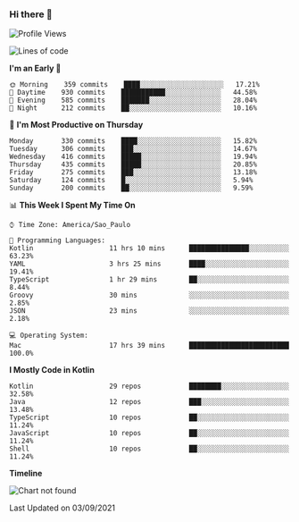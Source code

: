 ### Hi there 👋

<!--
**fernandonogueira/fernandonogueira** is a ✨ _special_ ✨ repository because its `README.md` (this file) appears on your GitHub profile.

Here are some ideas to get you started:

- 🔭 I’m currently working on ...
- 🌱 I’m currently learning ...
- 👯 I’m looking to collaborate on ...
- 🤔 I’m looking for help with ...
- 💬 Ask me about ...
- 📫 How to reach me: ...
- 😄 Pronouns: ...
- ⚡ Fun fact: ...
-->

<!--START_SECTION:waka-->
![Profile Views](http://img.shields.io/badge/Profile%20Views-1-blue)

![Lines of code](https://img.shields.io/badge/From%20Hello%20World%20I%27ve%20Written-462383%20lines%20of%20code-blue)

**I'm an Early 🐤** 

```text
🌞 Morning    359 commits    ████░░░░░░░░░░░░░░░░░░░░░   17.21% 
🌆 Daytime    930 commits    ███████████░░░░░░░░░░░░░░   44.58% 
🌃 Evening    585 commits    ███████░░░░░░░░░░░░░░░░░░   28.04% 
🌙 Night      212 commits    ██░░░░░░░░░░░░░░░░░░░░░░░   10.16%

```
📅 **I'm Most Productive on Thursday** 

```text
Monday       330 commits    ████░░░░░░░░░░░░░░░░░░░░░   15.82% 
Tuesday      306 commits    ███░░░░░░░░░░░░░░░░░░░░░░   14.67% 
Wednesday    416 commits    █████░░░░░░░░░░░░░░░░░░░░   19.94% 
Thursday     435 commits    █████░░░░░░░░░░░░░░░░░░░░   20.85% 
Friday       275 commits    ███░░░░░░░░░░░░░░░░░░░░░░   13.18% 
Saturday     124 commits    █░░░░░░░░░░░░░░░░░░░░░░░░   5.94% 
Sunday       200 commits    ██░░░░░░░░░░░░░░░░░░░░░░░   9.59%

```


📊 **This Week I Spent My Time On** 

```text
⌚︎ Time Zone: America/Sao_Paulo

💬 Programming Languages: 
Kotlin                   11 hrs 10 mins      ███████████████░░░░░░░░░░   63.23% 
YAML                     3 hrs 25 mins       ████░░░░░░░░░░░░░░░░░░░░░   19.41% 
TypeScript               1 hr 29 mins        ██░░░░░░░░░░░░░░░░░░░░░░░   8.44% 
Groovy                   30 mins             ░░░░░░░░░░░░░░░░░░░░░░░░░   2.85% 
JSON                     23 mins             ░░░░░░░░░░░░░░░░░░░░░░░░░   2.18%

💻 Operating System: 
Mac                      17 hrs 39 mins      █████████████████████████   100.0%

```

**I Mostly Code in Kotlin** 

```text
Kotlin                   29 repos            ████████░░░░░░░░░░░░░░░░░   32.58% 
Java                     12 repos            ███░░░░░░░░░░░░░░░░░░░░░░   13.48% 
TypeScript               10 repos            ██░░░░░░░░░░░░░░░░░░░░░░░   11.24% 
JavaScript               10 repos            ██░░░░░░░░░░░░░░░░░░░░░░░   11.24% 
Shell                    10 repos            ██░░░░░░░░░░░░░░░░░░░░░░░   11.24%

```


**Timeline**

![Chart not found](https://raw.githubusercontent.com/fernandonogueira/fernandonogueira/master/charts/bar_graph.png) 


 Last Updated on 03/09/2021
<!--END_SECTION:waka-->
